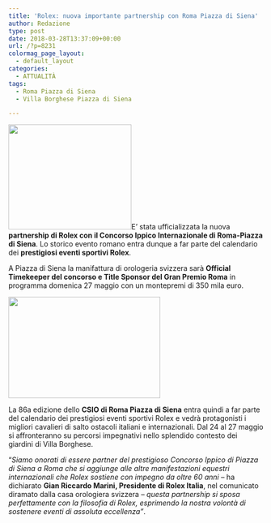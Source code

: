 ```yaml
---
title: 'Rolex: nuova importante partnership con Roma Piazza di Siena'
author: Redazione
type: post
date: 2018-03-28T13:37:09+00:00
url: /?p=8231
colormag_page_layout:
  - default_layout
categories:
  - ATTUALITÀ
tags:
  - Roma Piazza di Siena
  - Villa Borghese Piazza di Siena

---
```

<img decoding="async" loading="lazy" class="size-full wp-image-8235 alignleft" src="https://progressonline.it/wp-content/uploads/2018/03/rolex.png" alt="" width="243" height="207" />E’ stata ufficializzata la nuova **partnership di Rolex con il Concorso Ippico Internazionale di Roma-Piazza di Siena**. Lo storico evento romano entra dunque a far parte del calendario dei **prestigiosi eventi sportivi Rolex**.

A Piazza di Siena la manifattura di orologeria svizzera sarà **Official Timekeeper del concorso e Title Sponsor del Gran Premio Roma** in programma domenica 27 maggio con un montepremi di 350 mila euro.

<img decoding="async" loading="lazy" class="size-medium wp-image-8233 alignright" src="https://progressonline.it/wp-content/uploads/2018/03/piazza-di-siena1-300x200.jpg" alt="" width="300" height="200" /> 

La 86a edizione dello **CSIO di Roma Piazza di Siena** entra quindi a far parte del calendario dei prestigiosi eventi sportivi Rolex e vedrà protagonisti i migliori cavalieri di salto ostacoli italiani e internazionali. Dal 24 al 27 maggio si affronteranno su percorsi impegnativi nello splendido contesto dei giardini di Villa Borghese.

“_Siamo onorati di essere partner del prestigioso Concorso Ippico di Piazza di Siena a Roma che si aggiunge alle altre manifestazioni equestri internazionali che Rolex sostiene con impegno da oltre 60 anni_ – ha dichiarato **Gian Riccardo Marini, Presidente di Rolex Italia**, nel comunicato diramato dalla casa orologiera svizzera &#8211; _questa partnership si sposa perfettamente con la filosofia di Rolex, esprimendo la nostra volontà di sostenere eventi di assoluta eccellenza”_.